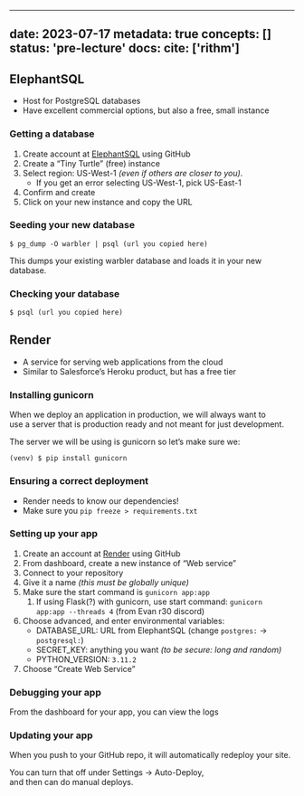 
---
date: 2023-07-17
metadata: true
concepts: []
status: 'pre-lecture'
docs: 
cite: ['rithm']
---

## ElephantSQL

-   Host for PostgreSQL databases
-   Have excellent commercial options, but also a free, small instance

### Getting a database

1.  Create account at [ElephantSQL](https://www.elephantsql.com/) using GitHub
2.  Create a “Tiny Turtle” (free) instance
3.  Select region: US-West-1 _(even if others are closer to you)_.
    -   If you get an error selecting US-West-1, pick US-East-1
4.  Confirm and create
5.  Click on your new instance and copy the URL

### Seeding your new database

```
$ pg_dump -O warbler | psql (url you copied here)

```

This dumps your existing warbler database and loads it in your new database.

### Checking your database

```
$ psql (url you copied here)

```

## Render

-   A service for serving web applications from the cloud
-   Similar to Salesforce’s Heroku product, but has a free tier

### Installing gunicorn

When we deploy an application in production, we will always want to  
use a server that is production ready and not meant for just development.

The server we will be using is gunicorn so let’s make sure we:

```
(venv) $ pip install gunicorn
```

### Ensuring a correct deployment

-   Render needs to know our dependencies!
-   Make sure you `pip freeze > requirements.txt`

### Setting up your app

1.  Create an account at [Render](https://render.com/) using GitHub
2.  From dashboard, create a new instance of “Web service”
3.  Connect to your repository
4.  Give it a name _(this must be globally unique)_
5.  Make sure the start command is `gunicorn app:app`
	1. If using Flask(?) with gunicorn, use start command: 
	   `gunicorn app:app --threads 4` (from Evan r30 discord)
6.  Choose advanced, and enter environmental variables:
    -   DATABASE\_URL: URL from ElephantSQL (change `postgres:` → `postgresql:`)
    -   SECRET\_KEY: anything you want _(to be secure: long and random)_
    -   PYTHON\_VERSION: `3.11.2`
7.  Choose “Create Web Service”

### Debugging your app

From the dashboard for your app, you can view the logs

### Updating your app

When you push to your GitHub repo, it will automatically redeploy your site.

You can turn that off under Settings → Auto-Deploy,  
and then can do manual deploys.